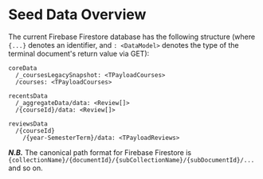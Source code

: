 # Seed Data Overview

The current Firebase Firestore database has the following structure (where `{...}` denotes an identifier, and `: <DataModel>` denotes the type of the terminal document's return value via GET):

```
coreData
  /_coursesLegacySnapshot: <TPayloadCourses>
  /courses: <TPayloadCourses>

recentsData
  /_aggregateData/data: <Review[]>
  /{courseId}/data: <Review[]>

reviewsData
  /{courseId}
    /{year-SemesterTerm}/data: <TPayloadReviews>
```

**_N.B._** The canonical path format for Firebase Firestore is `{collectionName}/{documentId}/{subCollectionName}/{subDocumentId}/...` and so on.
